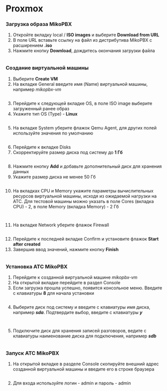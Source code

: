 # Proxmox

### **Загрузка образа MikoPBX**

1. Откройте вкладку local / **ISO images** и выберите **Download from URL**
2. В поле URL вставьте ссылку на файл из дистрибутива MikoPBX с расширением **.iso**
3. Нажмите кнопку **Download**, дождитесь окончания загрузки файла

<figure><img src="../../.gitbook/assets/MikoPBXProxmoxInstallation_1_1.png" alt=""><figcaption></figcaption></figure>

### **Создание виртуальной машины**

1. Выберите **Create VM**
2. На вкладке General введите имя (Name) виртуальной машины, например _mikopbx-vm_

<figure><img src="../../.gitbook/assets/MikoPBXProxmoxInstallation_2_1.png" alt=""><figcaption></figcaption></figure>

3. Перейдите к следующей вкладке OS, в поле ISO image выберите загруженный ранее образ
4. Укажите тип OS (Type) - **Linux**

<figure><img src="../../.gitbook/assets/MikoPBXProxmoxInstallation_3_1.png" alt=""><figcaption></figcaption></figure>

5. На вкладке System уберите флажок Qemu Agent, для других полей используйте значения по умолчанию

<figure><img src="../../.gitbook/assets/MikoPBXProxmoxInstallation_4_1.png" alt=""><figcaption></figcaption></figure>

6. Перейдите к вкладке Disks
7. Скорректируйте размер диска под систему до **1 Гб**

<figure><img src="../../.gitbook/assets/MikoPBXProxmoxInstallation_5_1.png" alt=""><figcaption></figcaption></figure>

8. Нажмите кнопку **Add** и добавьте дополнительный диск для хранения данных
9. Укажите размер диска не менее 50 Гб

<figure><img src="../../.gitbook/assets/MikoPBXProxmoxInstallation_6_1.png" alt=""><figcaption></figcaption></figure>

10. На вкладках CPU и Memory укажите параметры вычислительных ресурсов виртуальной машины, исходя из ожидаемой нагрузки на АТС. Для тестовой машины можно указать в поле Cores (вкладка CPU) - 2, в поле Memory (вкладка Memory) - 2 Гб

<figure><img src="../../.gitbook/assets/MikoPBXProxmoxInstallation_7_1.png" alt=""><figcaption></figcaption></figure>

<figure><img src="../../.gitbook/assets/MikoPBXProxmoxInstallation_8_1.png" alt=""><figcaption></figcaption></figure>

11. На вкладке Network уберите флажок Firewall

<figure><img src="../../.gitbook/assets/MikoPBXProxmoxInstallation_9_1.png" alt=""><figcaption></figcaption></figure>

12. Перейдите к последней вкладке Confirm и установите флажок **Start after created**
13. Завершив ввод значений, нажмите кнопку **Finish**

<figure><img src="../../.gitbook/assets/MikoPBXProxmoxInstallation_10_1.png" alt=""><figcaption></figcaption></figure>

### **Установка АТС MikoPBX**

1. Перейдите к созданной виртуальной машине _mikopbx-vm_
2. На открытой вкладке перейдите в раздел Console
3. Если загрузка прошла успешно, появится консольное меню. Введите с клавиатуры **8** для начала установки

<figure><img src="../../.gitbook/assets/MikoPBXProxmoxInstallation_11_1.png" alt=""><figcaption></figcaption></figure>

4. Выберите диск под систему и введите с клавиатуры имя диска, например _**sda**_. Подтвердите выбор, введите с клавиатуры _**y**_

<figure><img src="../../.gitbook/assets/MikoPBXProxmoxInstallation_12_1.png" alt=""><figcaption></figcaption></figure>

<figure><img src="../../.gitbook/assets/MikoPBXProxmoxInstallation_13_1.png" alt=""><figcaption></figcaption></figure>

5. Подключите диск для хранения записей разговоров, ведите с клавиатуры наименование диска для подключения, например _**sdb**_

<figure><img src="../../.gitbook/assets/MikoPBXProxmoxInstallation_14_1.png" alt=""><figcaption></figcaption></figure>

### **Запуск АТС MikoPBX**

1. На открытой вкладке в разделе Console скопируйте внешний адрес созданной виртуальной машины и введите его в строке браузера

<figure><img src="../../.gitbook/assets/MikoPBXProxmoxInstallation_15_1.png" alt=""><figcaption></figcaption></figure>

2. Для входа используйте логин - admin и пароль - admin

<figure><img src="../../.gitbook/assets/MikoPBXProxmoxInstallation_16.png" alt=""><figcaption></figcaption></figure>
